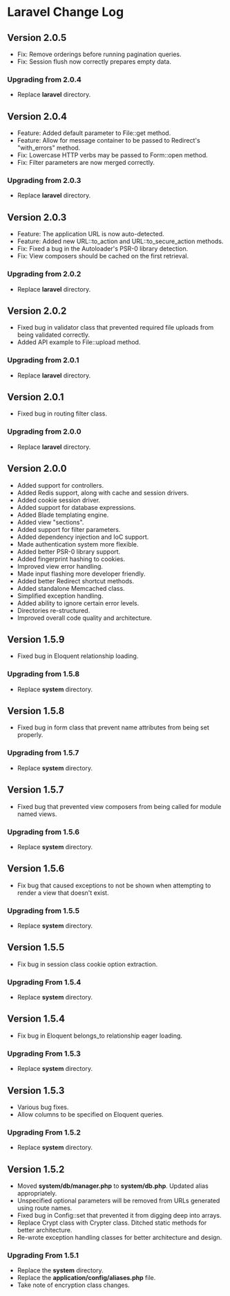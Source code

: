 # Laravel Change Log

## Version 2.0.5

- Fix: Remove orderings before running pagination queries.
- Fix: Session flush now correctly prepares empty data.

### Upgrading from 2.0.4

- Replace **laravel** directory.

## Version 2.0.4

- Feature: Added default parameter to File::get method.
- Feature: Allow for message container to be passed to Redirect's "with_errors" method.
- Fix: Lowercase HTTP verbs may be passed to Form::open method.
- Fix: Filter parameters are now merged correctly.

### Upgrading from 2.0.3

- Replace **laravel** directory.

## Version 2.0.3

- Feature: The application URL is now auto-detected.
- Feature: Added new URL::to_action and URL::to_secure_action methods.
- Fix: Fixed a bug in the Autoloader's PSR-0 library detection.
- Fix: View composers should be cached on the first retrieval.

### Upgrading from 2.0.2

- Replace **laravel** directory.

## Version 2.0.2

- Fixed bug in validator class that prevented required file uploads from being validated correctly.
- Added API example to File::upload method.

### Upgrading from 2.0.1

- Replace **laravel** directory.

## Version 2.0.1

- Fixed bug in routing filter class.

### Upgrading from 2.0.0

- Replace **laravel** directory.

## Version 2.0.0

- Added support for controllers.
- Added Redis support, along with cache and session drivers.
- Added cookie session driver.
- Added support for database expressions.
- Added Blade templating engine.
- Added view "sections".
- Added support for filter parameters.
- Added dependency injection and IoC support.
- Made authentication system more flexible.
- Added better PSR-0 library support.
- Added fingerprint hashing to cookies.
- Improved view error handling.
- Made input flashing more developer friendly.
- Added better Redirect shortcut methods.
- Added standalone Memcached class.
- Simplified exception handling.
- Added ability to ignore certain error levels.
- Directories re-structured.
- Improved overall code quality and architecture.

## Version 1.5.9

- Fixed bug in Eloquent relationship loading.

### Upgrading from 1.5.8

- Replace **system** directory.

## Version 1.5.8

- Fixed bug in form class that prevent name attributes from being set properly.

### Upgrading from 1.5.7

- Replace **system** directory.

## Version 1.5.7

- Fixed bug that prevented view composers from being called for module named views.

### Upgrading from 1.5.6

- Replace **system** directory.

## Version 1.5.6

- Fix bug that caused exceptions to not be shown when attempting to render a view that doesn't exist.

### Upgrading from 1.5.5

- Replace **system** directory.

## Version 1.5.5

- Fix bug in session class cookie option extraction.

### Upgrading From 1.5.4

- Replace **system** directory.

## Version 1.5.4

- Fix bug in Eloquent belongs_to relationship eager loading.

### Upgrading From 1.5.3

- Replace **system** directory.

## Version 1.5.3

- Various bug fixes.
- Allow columns to be specified on Eloquent queries.

### Upgrading From 1.5.2

- Replace **system** directory.

## Version 1.5.2

- Moved **system/db/manager.php** to **system/db.php**. Updated alias appropriately.
- Unspecified optional parameters will be removed from URLs generated using route names.
- Fixed bug in Config::set that prevented it from digging deep into arrays.
- Replace Crypt class with Crypter class. Ditched static methods for better architecture.
- Re-wrote exception handling classes for better architecture and design.

### Upgrading From 1.5.1

- Replace the **system** directory.
- Replace the **application/config/aliases.php** file.
- Take note of encryption class changes.

